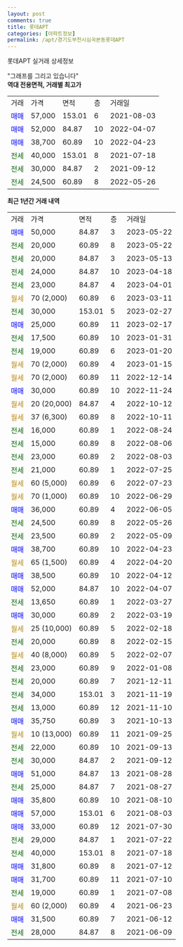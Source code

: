 ```yaml
---
layout: post
comments: true
title: 롯데APT
categories: [아파트정보]
permalink: /apt/경기도부천시심곡본동롯데APT
---
```


롯데APT 실거래 상세정보

<script type="text/javascript">
  google.charts.load('current', {'packages':['line', 'corechart']});
  google.charts.setOnLoadCallback(drawChart);

  function drawChart() {
    var data = new google.visualization.DataTable();
    data.addColumn('date', '거래일');
    data.addColumn('number', "매매");
    data.addColumn('number', "전세");
    data.addColumn('number', "전매");

    data.addRows([[new Date(Date.parse("2023-05-22")), 50000, null, null], [new Date(Date.parse("2023-05-22")), null, 20000, null], [new Date(Date.parse("2023-05-13")), null, 20000, null], [new Date(Date.parse("2023-04-18")), null, 24000, null], [new Date(Date.parse("2023-04-01")), null, 23000, null], [new Date(Date.parse("2023-03-11")), null, null, null], [new Date(Date.parse("2023-02-27")), null, 30000, null], [new Date(Date.parse("2023-02-17")), 25000, null, null], [new Date(Date.parse("2023-01-31")), null, 17500, null], [new Date(Date.parse("2023-01-20")), null, 19000, null], [new Date(Date.parse("2023-01-15")), null, null, null], [new Date(Date.parse("2022-12-14")), null, null, null], [new Date(Date.parse("2022-11-24")), 30000, null, null], [new Date(Date.parse("2022-10-12")), null, null, null], [new Date(Date.parse("2022-10-11")), null, null, null], [new Date(Date.parse("2022-08-24")), null, 16000, null], [new Date(Date.parse("2022-08-06")), null, 15000, null], [new Date(Date.parse("2022-08-03")), null, 23000, null], [new Date(Date.parse("2022-07-25")), null, 21000, null], [new Date(Date.parse("2022-07-23")), null, null, null], [new Date(Date.parse("2022-06-29")), null, null, null], [new Date(Date.parse("2022-06-05")), 36000, null, null], [new Date(Date.parse("2022-05-26")), null, 24500, null], [new Date(Date.parse("2022-05-09")), null, 23500, null], [new Date(Date.parse("2022-04-23")), 38700, null, null], [new Date(Date.parse("2022-04-20")), null, null, null], [new Date(Date.parse("2022-04-12")), 38500, null, null], [new Date(Date.parse("2022-04-07")), 52000, null, null], [new Date(Date.parse("2022-03-27")), null, 13650, null], [new Date(Date.parse("2022-03-19")), 30000, null, null], [new Date(Date.parse("2022-02-18")), null, null, null], [new Date(Date.parse("2022-02-15")), null, 20000, null], [new Date(Date.parse("2022-02-07")), null, null, null], [new Date(Date.parse("2022-01-08")), null, 23000, null], [new Date(Date.parse("2021-12-11")), null, 20000, null], [new Date(Date.parse("2021-11-19")), null, 34000, null], [new Date(Date.parse("2021-11-10")), null, 13000, null], [new Date(Date.parse("2021-10-13")), 35750, null, null], [new Date(Date.parse("2021-09-25")), null, null, null], [new Date(Date.parse("2021-09-13")), null, 22000, null], [new Date(Date.parse("2021-09-12")), null, 30000, null], [new Date(Date.parse("2021-08-28")), 51000, null, null], [new Date(Date.parse("2021-08-27")), null, 25000, null], [new Date(Date.parse("2021-08-10")), 35800, null, null], [new Date(Date.parse("2021-08-03")), 57000, null, null], [new Date(Date.parse("2021-07-30")), 33000, null, null], [new Date(Date.parse("2021-07-22")), null, 29000, null], [new Date(Date.parse("2021-07-18")), null, 40000, null], [new Date(Date.parse("2021-07-12")), 31800, null, null], [new Date(Date.parse("2021-07-10")), 31700, null, null], [new Date(Date.parse("2021-07-08")), null, 19000, null], [new Date(Date.parse("2021-06-23")), null, null, null], [new Date(Date.parse("2021-06-12")), 31500, null, null], [new Date(Date.parse("2021-06-09")), null, 28000, null]]);

    var options = {
      hAxis: {
        format: 'yyyy/MM/dd'
      },    
      lineWidth: 0,
      pointsVisible: true,    
      title: '최근 1년간 유형별 실거래가 분포',
      legend: { position: 'bottom' }
    };

    var formatter = new google.visualization.NumberFormat({pattern:'###,###'} );
    formatter.format(data, 1);
    formatter.format(data, 2);
    
    setTimeout(function() {
        var chart = new google.visualization.LineChart(document.getElementById('columnchart_material'));
        chart.draw(data, (options));
        document.getElementById('loading').style.display = 'none';
    }, 200);
  }
</script>


<div id="loading" style="z-index:20; display: block; margin-left: 0px">"그래프를 그리고 있습니다"</div>
<div id="columnchart_material" style="width: 95%; margin-left: 0px; display: block"></div>
<!-- contents start -->
<b>역대 전용면적, 거래별 최고가</b>
<table class="sortable">
    <tr>
      <td>거래</td>
      <td>가격</td>
      <td>면적</td>
      <td>층</td>
      <td>거래일</td>
    </tr>
        <tr>
          <td><a style="color: blue">매매</a></td>
          <td>57,000</td>
          <td>153.01</td>
          <td>6</td>
          <td>2021-08-03</td>
        </tr>            <tr>
          <td><a style="color: blue">매매</a></td>
          <td>52,000</td>
          <td>84.87</td>
          <td>10</td>
          <td>2022-04-07</td>
        </tr>            <tr>
          <td><a style="color: blue">매매</a></td>
          <td>38,700</td>
          <td>60.89</td>
          <td>10</td>
          <td>2022-04-23</td>
        </tr>        
        <tr>
              <td><a style="color: darkgreen">전세</a></td>
              <td>40,000</td>
              <td>153.01</td>
              <td>8</td>
              <td>2021-07-18</td>
            </tr>            <tr>
              <td><a style="color: darkgreen">전세</a></td>
              <td>30,000</td>
              <td>84.87</td>
              <td>2</td>
              <td>2021-09-12</td>
            </tr>            <tr>
              <td><a style="color: darkgreen">전세</a></td>
              <td>24,500</td>
              <td>60.89</td>
              <td>8</td>
              <td>2022-05-26</td>
            </tr>        
    
</table>

<b>최근 1년간 거래 내역</b>

<table class="sortable">
    <tr>
      <td>거래</td>
      <td>가격</td>
      <td>면적</td>
      <td>층</td>
      <td>거래일</td>
    </tr>
    <tr>
      <td><a style="color: blue">매매</a></td>
      <td>50,000</td>
      <td>84.87</td>
      <td>3</td>
      <td>2023-05-22</td>
    </tr>          <tr>
      <td><a style="color: darkgreen">전세</a></td>
      <td>20,000</td>
      <td>60.89</td>
      <td>8</td>
      <td>2023-05-22</td>
    </tr>          <tr>
      <td><a style="color: darkgreen">전세</a></td>
      <td>20,000</td>
      <td>84.87</td>
      <td>3</td>
      <td>2023-05-13</td>
    </tr>          <tr>
      <td><a style="color: darkgreen">전세</a></td>
      <td>24,000</td>
      <td>84.87</td>
      <td>10</td>
      <td>2023-04-18</td>
    </tr>          <tr>
      <td><a style="color: darkgreen">전세</a></td>
      <td>23,000</td>
      <td>84.87</td>
      <td>4</td>
      <td>2023-04-01</td>
    </tr>          <tr>
      <td><a style="color: darkgoldenrod">월세</a></td>
      <td>70 (2,000)</td>
      <td>60.89</td>
      <td>6</td>
      <td>2023-03-11</td>
    </tr>          <tr>
      <td><a style="color: darkgreen">전세</a></td>
      <td>30,000</td>
      <td>153.01</td>
      <td>5</td>
      <td>2023-02-27</td>
    </tr>          <tr>
      <td><a style="color: blue">매매</a></td>
      <td>25,000</td>
      <td>60.89</td>
      <td>11</td>
      <td>2023-02-17</td>
    </tr>          <tr>
      <td><a style="color: darkgreen">전세</a></td>
      <td>17,500</td>
      <td>60.89</td>
      <td>10</td>
      <td>2023-01-31</td>
    </tr>          <tr>
      <td><a style="color: darkgreen">전세</a></td>
      <td>19,000</td>
      <td>60.89</td>
      <td>6</td>
      <td>2023-01-20</td>
    </tr>          <tr>
      <td><a style="color: darkgoldenrod">월세</a></td>
      <td>70 (2,000)</td>
      <td>60.89</td>
      <td>4</td>
      <td>2023-01-15</td>
    </tr>          <tr>
      <td><a style="color: darkgoldenrod">월세</a></td>
      <td>70 (2,000)</td>
      <td>60.89</td>
      <td>11</td>
      <td>2022-12-14</td>
    </tr>          <tr>
      <td><a style="color: blue">매매</a></td>
      <td>30,000</td>
      <td>60.89</td>
      <td>10</td>
      <td>2022-11-24</td>
    </tr>          <tr>
      <td><a style="color: darkgoldenrod">월세</a></td>
      <td>20 (20,000)</td>
      <td>84.87</td>
      <td>4</td>
      <td>2022-10-12</td>
    </tr>          <tr>
      <td><a style="color: darkgoldenrod">월세</a></td>
      <td>37 (6,300)</td>
      <td>60.89</td>
      <td>8</td>
      <td>2022-10-11</td>
    </tr>          <tr>
      <td><a style="color: darkgreen">전세</a></td>
      <td>16,000</td>
      <td>60.89</td>
      <td>1</td>
      <td>2022-08-24</td>
    </tr>          <tr>
      <td><a style="color: darkgreen">전세</a></td>
      <td>15,000</td>
      <td>60.89</td>
      <td>8</td>
      <td>2022-08-06</td>
    </tr>          <tr>
      <td><a style="color: darkgreen">전세</a></td>
      <td>23,000</td>
      <td>60.89</td>
      <td>2</td>
      <td>2022-08-03</td>
    </tr>          <tr>
      <td><a style="color: darkgreen">전세</a></td>
      <td>21,000</td>
      <td>60.89</td>
      <td>1</td>
      <td>2022-07-25</td>
    </tr>          <tr>
      <td><a style="color: darkgoldenrod">월세</a></td>
      <td>60 (5,000)</td>
      <td>60.89</td>
      <td>6</td>
      <td>2022-07-23</td>
    </tr>          <tr>
      <td><a style="color: darkgoldenrod">월세</a></td>
      <td>70 (1,000)</td>
      <td>60.89</td>
      <td>10</td>
      <td>2022-06-29</td>
    </tr>          <tr>
      <td><a style="color: blue">매매</a></td>
      <td>36,000</td>
      <td>60.89</td>
      <td>4</td>
      <td>2022-06-05</td>
    </tr>          <tr>
      <td><a style="color: darkgreen">전세</a></td>
      <td>24,500</td>
      <td>60.89</td>
      <td>8</td>
      <td>2022-05-26</td>
    </tr>          <tr>
      <td><a style="color: darkgreen">전세</a></td>
      <td>23,500</td>
      <td>60.89</td>
      <td>2</td>
      <td>2022-05-09</td>
    </tr>          <tr>
      <td><a style="color: blue">매매</a></td>
      <td>38,700</td>
      <td>60.89</td>
      <td>10</td>
      <td>2022-04-23</td>
    </tr>          <tr>
      <td><a style="color: darkgoldenrod">월세</a></td>
      <td>65 (1,500)</td>
      <td>60.89</td>
      <td>4</td>
      <td>2022-04-20</td>
    </tr>          <tr>
      <td><a style="color: blue">매매</a></td>
      <td>38,500</td>
      <td>60.89</td>
      <td>10</td>
      <td>2022-04-12</td>
    </tr>          <tr>
      <td><a style="color: blue">매매</a></td>
      <td>52,000</td>
      <td>84.87</td>
      <td>10</td>
      <td>2022-04-07</td>
    </tr>          <tr>
      <td><a style="color: darkgreen">전세</a></td>
      <td>13,650</td>
      <td>60.89</td>
      <td>1</td>
      <td>2022-03-27</td>
    </tr>          <tr>
      <td><a style="color: blue">매매</a></td>
      <td>30,000</td>
      <td>60.89</td>
      <td>2</td>
      <td>2022-03-19</td>
    </tr>          <tr>
      <td><a style="color: darkgoldenrod">월세</a></td>
      <td>25 (10,000)</td>
      <td>60.89</td>
      <td>5</td>
      <td>2022-02-18</td>
    </tr>          <tr>
      <td><a style="color: darkgreen">전세</a></td>
      <td>20,000</td>
      <td>60.89</td>
      <td>8</td>
      <td>2022-02-15</td>
    </tr>          <tr>
      <td><a style="color: darkgoldenrod">월세</a></td>
      <td>40 (8,000)</td>
      <td>60.89</td>
      <td>5</td>
      <td>2022-02-07</td>
    </tr>          <tr>
      <td><a style="color: darkgreen">전세</a></td>
      <td>23,000</td>
      <td>60.89</td>
      <td>9</td>
      <td>2022-01-08</td>
    </tr>          <tr>
      <td><a style="color: darkgreen">전세</a></td>
      <td>20,000</td>
      <td>60.89</td>
      <td>7</td>
      <td>2021-12-11</td>
    </tr>          <tr>
      <td><a style="color: darkgreen">전세</a></td>
      <td>34,000</td>
      <td>153.01</td>
      <td>3</td>
      <td>2021-11-19</td>
    </tr>          <tr>
      <td><a style="color: darkgreen">전세</a></td>
      <td>13,000</td>
      <td>60.89</td>
      <td>12</td>
      <td>2021-11-10</td>
    </tr>          <tr>
      <td><a style="color: blue">매매</a></td>
      <td>35,750</td>
      <td>60.89</td>
      <td>3</td>
      <td>2021-10-13</td>
    </tr>          <tr>
      <td><a style="color: darkgoldenrod">월세</a></td>
      <td>10 (13,000)</td>
      <td>60.89</td>
      <td>11</td>
      <td>2021-09-25</td>
    </tr>          <tr>
      <td><a style="color: darkgreen">전세</a></td>
      <td>22,000</td>
      <td>60.89</td>
      <td>10</td>
      <td>2021-09-13</td>
    </tr>          <tr>
      <td><a style="color: darkgreen">전세</a></td>
      <td>30,000</td>
      <td>84.87</td>
      <td>2</td>
      <td>2021-09-12</td>
    </tr>          <tr>
      <td><a style="color: blue">매매</a></td>
      <td>51,000</td>
      <td>84.87</td>
      <td>13</td>
      <td>2021-08-28</td>
    </tr>          <tr>
      <td><a style="color: darkgreen">전세</a></td>
      <td>25,000</td>
      <td>84.87</td>
      <td>7</td>
      <td>2021-08-27</td>
    </tr>          <tr>
      <td><a style="color: blue">매매</a></td>
      <td>35,800</td>
      <td>60.89</td>
      <td>10</td>
      <td>2021-08-10</td>
    </tr>          <tr>
      <td><a style="color: blue">매매</a></td>
      <td>57,000</td>
      <td>153.01</td>
      <td>6</td>
      <td>2021-08-03</td>
    </tr>          <tr>
      <td><a style="color: blue">매매</a></td>
      <td>33,000</td>
      <td>60.89</td>
      <td>12</td>
      <td>2021-07-30</td>
    </tr>          <tr>
      <td><a style="color: darkgreen">전세</a></td>
      <td>29,000</td>
      <td>84.87</td>
      <td>1</td>
      <td>2021-07-22</td>
    </tr>          <tr>
      <td><a style="color: darkgreen">전세</a></td>
      <td>40,000</td>
      <td>153.01</td>
      <td>8</td>
      <td>2021-07-18</td>
    </tr>          <tr>
      <td><a style="color: blue">매매</a></td>
      <td>31,800</td>
      <td>60.89</td>
      <td>8</td>
      <td>2021-07-12</td>
    </tr>          <tr>
      <td><a style="color: blue">매매</a></td>
      <td>31,700</td>
      <td>60.89</td>
      <td>11</td>
      <td>2021-07-10</td>
    </tr>          <tr>
      <td><a style="color: darkgreen">전세</a></td>
      <td>19,000</td>
      <td>60.89</td>
      <td>1</td>
      <td>2021-07-08</td>
    </tr>          <tr>
      <td><a style="color: darkgoldenrod">월세</a></td>
      <td>60 (2,000)</td>
      <td>60.89</td>
      <td>4</td>
      <td>2021-06-23</td>
    </tr>          <tr>
      <td><a style="color: blue">매매</a></td>
      <td>31,500</td>
      <td>60.89</td>
      <td>7</td>
      <td>2021-06-12</td>
    </tr>          <tr>
      <td><a style="color: darkgreen">전세</a></td>
      <td>28,000</td>
      <td>84.87</td>
      <td>8</td>
      <td>2021-06-09</td>
    </tr>      </table>
<!-- contents end -->    

